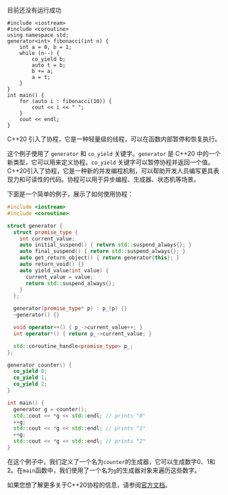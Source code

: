 目前还没有运行成功
```
#include <iostream>
#include <coroutine>
using namespace std;
generator<int> fibonacci(int n) {
    int a = 0, b = 1;
    while (n--) {
        co_yield b;
        auto t = b;
        b += a;
        a = t;
    }
}
int main() {
    for (auto i : fibonacci(10)) {
        cout << i << " ";
    }
    cout << endl;
}
```
C++20 引入了协程，它是一种轻量级的线程，可以在函数内部暂停和恢复执行。

这个例子使用了 `generator` 和 `co_yield` 关键字。`generator` 是 C++20 中的一个新类型，它可以用来定义协程。`co_yield` 关键字可以暂停协程并返回一个值。
C++20引入了协程，它是一种新的并发编程机制，可以帮助开发人员编写更具表现力和可读性的代码。协程可以用于异步编程、生成器、状态机等场景。

下面是一个简单的例子，展示了如何使用协程：

```c++
#include <iostream>
#include <coroutine>

struct generator {
  struct promise_type {
    int current_value;
    auto initial_suspend() { return std::suspend_always{}; }
    auto final_suspend() { return std::suspend_always{}; }
    auto get_return_object() { return generator{this}; }
    auto return_void() {}
    auto yield_value(int value) {
      current_value = value;
      return std::suspend_always{};
    }
  };

  generator(promise_type* p) : p_(p) {}
  ~generator() {}

  void operator++() { p_->current_value++; }
  int operator*() { return p_->current_value; }

  std::coroutine_handle<promise_type> p_;
};

generator counter() {
  co_yield 0;
  co_yield 1;
  co_yield 2;
}

int main() {
  generator g = counter();
  std::cout << *g << std::endl; // prints "0"
  ++g;
  std::cout << *g << std::endl; // prints "1"
  ++g;
  std::cout << *g << std::endl; // prints "2"
}
```

在这个例子中，我们定义了一个名为`counter`的生成器，它可以生成数字0、1和2。在`main`函数中，我们使用了一个名为`g`的生成器对象来遍历这些数字。

如果您想了解更多关于C++20协程的信息，请参阅[官方文档](https://en.cppreference.com/w/cpp/language/coroutines)。